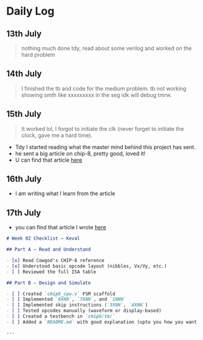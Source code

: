 # Daily Log

## 13th July 
> nothing much done tdy, read about some verilog and worked on the hard problem

## 14th July 
> I finished the tb and code for the medium problem. tb not working showing smth like xxxxxxxxx in the seg idk will debug tmrw.

## 15th July 
> It worked lol, I forgot to initiate the clk (never forget to initiate the clock, gave me a hard time).
- Tdy I started reading what the master mind behind this project has sent.
- he sent a big article on chip-8, pretty good, loved it!
- U can find that article [here](https://tobiasvl.github.io/blog/write-a-chip-8-emulator/)

## 16th July
- I am writing what I learn from the article

## 17th July
- you can find that article I wrote [here](https://github.com/homebrew-ec-foss/CHIP-Monks/blob/main/mentee-keval/what%20is%20CHIP-8.pdf)

```markdown
# Week 02 Checklist – Keval

## Part A – Read and Understand

- [x] Read Cowgod's CHIP-8 reference
- [x] Understood basic opcode layout (nibbles, Vx/Vy, etc.)
- [ ] Reviewed the full ISA table

## Part B – Design and Simulate

- [ ] Created `chip8_cpu.v` FSM scaffold
- [ ] Implemented `6XNN`, `7XNN`, and `1NNN`
- [ ] Implemented skip instructions (`3XNN`, `4XNN`)
- [ ] Tested opcodes manually (waveform or display-based)
- [ ] Created a testbench in `chip8/tb/` 
- [ ] Added a `README.md` with good explanation (upto you how you want it)

---
```